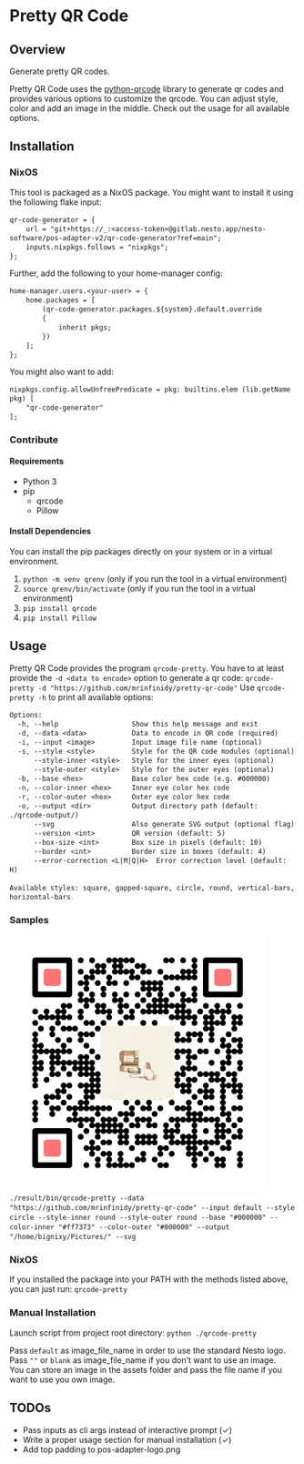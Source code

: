 # Pretty QR Code

## Overview
Generate pretty QR codes.

Pretty QR Code uses the [python-qrcode](https://github.com/lincolnloop/python-qrcode) library to generate qr codes
and provides various options to customize the qrcode.
You can adjust style, color and add an image in the middle.
Check out the usage for all available options.

## Installation

### NixOS
This tool is packaged as a NixOS package. You might want to install it using the following flake input:

```
qr-code-generator = {
    url = "git+https://_:<access-token>@gitlab.nesto.app/nesto-software/pos-adapter-v2/qr-code-generator?ref=main";
    inputs.nixpkgs.follows = "nixpkgs";
};
```

Further, add the following to your home-manager config:

```
home-manager.users.<your-user> = {
    home.packages = [
        (qr-code-generator.packages.${system}.default.override
        {
            inherit pkgs;
        })
    ];
};
```

You might also want to add:

```
nixpkgs.config.allowUnfreePredicate = pkg: builtins.elem (lib.getName pkg) [
    "qr-code-generator"
];
```

### Contribute
#### Requirements
- Python 3
- pip
    - qrcode
    - Pillow

#### Install Dependencies
You can install the pip packages directly on your system or in a virtual environment.
1) `python -m venv qrenv` (only if you run the tool in a virtual environment)
2) `source qrenv/bin/activate` (only if you run the tool in a virtual environment)
3) `pip install qrcode`
4) `pip install Pillow`

## Usage
Pretty QR Code provides the program `qrcode-pretty`.
You have to at least provide the `-d <data to encode>` option to generate a qr code: `qrcode-pretty -d "https://github.com/mrinfinidy/pretty-qr-code"`
Use `qrcode-pretty -h` to print all available options:
```
Options:
  -h, --help                  Show this help message and exit
  -d, --data <data>           Data to encode in QR code (required)
  -i, --input <image>         Input image file name (optional)
  -s, --style <style>         Style for the QR code modules (optional)
      --style-inner <style>   Style for the inner eyes (optional)
      --style-outer <style>   Style for the outer eyes (optional)
  -b, --base <hex>            Base color hex code (e.g. #000000)
  -n, --color-inner <hex>     Inner eye color hex code
  -r, --color-outer <hex>     Outer eye color hex code
  -o, --output <dir>          Output directory path (default: ./qrcode-output/)
      --svg                   Also generate SVG output (optional flag)
      --version <int>         QR version (default: 5)
      --box-size <int>        Box size in pixels (default: 10)
      --border <int>          Border size in boxes (default: 4)
      --error-correction <L|M|Q|H>  Error correction level (default: H)

Available styles: square, gapped-square, circle, round, vertical-bars, horizontal-bars
```
### Samples
![qrcode cat](./samples/qrcode-cat.png)
`./result/bin/qrcode-pretty --data "https://github.com/mrinfinidy/pretty-qr-code" --input default --style circle --style-inner round --style-outer round --base "#000000" --color-inner "#ff7373" --color-outer "#000000" --output "/home/bignixy/Pictures/" --svg`

### NixOS
If you installed the package into your PATH with the methods listed above, you can just run: `qrcode-pretty`
### Manual Installation
Launch script from project root directory:
`python ./qrcode-pretty`

Pass `default` as image_file_name in order to use the standard Nesto logo.\
Pass `""` or `blank` as image_file_name if you don't want to use an image.\
You can store an image in the assets folder and pass the file name if you want to use you own image.


## TODOs

- Pass inputs as cli args instead of interactive prompt (&check;)
- Write a proper usage section for manual installation (&check;)
- Add top padding to pos-adapter-logo.png
